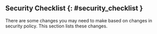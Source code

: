 















## Security Checklist {: #security_checklist }

There are some changes you may need to make based on changes in security policy. This section lists these changes.





[api-action]: /docs/extensions/reference/action
[api-scripting]: /docs/extensions/reference/scripting
[api-tabs]: /docs/extensions/reference/tabs
[chromium-force-install]: https://www.chromium.org/administrators/policy-list-3#ExtensionInstallForcelist
[mv3-action]: /docs/extensions/mv3/intro/mv3-migration#action-api-unification
[mv3-host-perms]: /docs/extensions/mv3/intro/mv3-migration#host-permissions
[mv3-migration-guide]: /docs/extensions/mv3/intro/mv3-migration
[mv3-network-request]: /docs/extensions/mv3/intro/mv3-migration#modifying-network-requests
[mv3-remote-code]: /docs/extensions/mv3/intro/mv3-migration#remotely-hosted-code
[mv3-sw]: /docs/extensions/mv3/intro/mv3-migration#background-service-workers
[runtime-geturl]: /docs/extensions/reference/runtime/#method-getURL
[doc-messages]: /docs/extensions/mv3/messaging/

